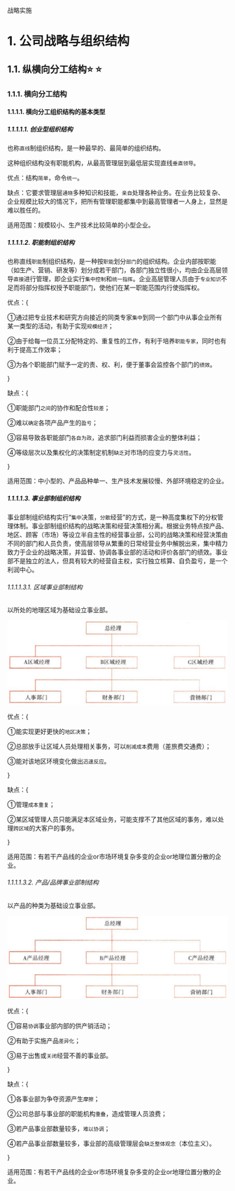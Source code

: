 战略实施

# 1. 公司战略与组织结构

## 1.1. 纵横向分工结构:star: :star: 

### 1.1.1. 横向分工结构

#### 1.1.1.1. 横向分工组织结构的基本类型

##### 1.1.1.1.1. 创业型组织结构

也称`直线`制组织结构，是一种最早的、最简单的组织结构。

这种组织结构没有职能机构，从最高管理层到最低层实现直线`垂直领导`。

优点：结构`简单`，命令`统一`。

缺点：它要求管理层`通晓`多种知识和技能，`亲自`处理各种业务。在业务比较复杂、企业规模比较大的情况下，把所有管理职能都集中到最高管理者一人身上，显然是难以胜任的。

适用范围：规模较小、生产技术比较简单的小型企业。

##### 1.1.1.1.2. 职能制组织结构

也称直线`职能`制组织结构，是一种按`职能`划分`部门`的组织结构。企业内部按职能（如生产、营销、研发等）划分成若干部门，各部门独立性很小，均由企业高层领导`直接`进行管理，即企业实行`集中控制`和`统一指挥`。企业高层管理人员由于`专业知识`不足而将部分指挥权授予职能部门，使他们在某一职能范围内行使指挥权。

优点：{

①通过把专业技术和研究方向接近的同类专家`集中`到同一个部门中从事企业所有某一类型的活动，有助于实现`规模经济`；

②由于给每一位员工分配特定的、重复性的工作，有利于培养`职能专家`，同时也有利于提高工作效率；

③为各个职能部门赋予一定的责、权、利，便于董事会监控各个部门的`绩效`。

}

缺点：{

①职能部门`之间`的协作和配合性`较差`；

②难以`确定`各项产品产生的`盈亏`；

③容易导致各职能部门`各自为政`，追求部门利益而损害企业的整体利益；

④等级层次以及集权化的决策制定机制`缺乏`对市场的应变力与`灵活性`。

}

适用范围：中小型的、产品品种单一、生产技术发展较慢、外部环境稳定的企业。

##### 1.1.1.1.3. 事业部制组织结构

事业部制组织结构实行“`集中`决策，`分散`经营”的方式，是一种高度集权下的分权管理体制。事业部制组织结构的战略决策和经营决策相分离。根据业务特点按产品、地区、顾客（市场）等设立半自主性的经营事业部，公司的战略决策和经营决策由不同的部门和人员负责，使高层领导从繁重的日常经营业务中解脱出来，集中精力致力于企业的战略决策，并监督、协调各事业部的活动和评价各部门的绩效。事业部不是独立的法人，但具有较大的经营自主权，实行独立核算、自负盈亏，是一个利润中心。

###### 1.1.1.1.3.1. 区域事业部制结构

以所处的地理区域为基础设立事业部。

![](media/b107fd296e0e7a0149e08de5b70fcb35.png)

优点：{

①能实现更好更快的`地区决策`；

②总部放手让区域人员处理相关事务，可以`削减成本`费用（差旅费交通费）；

③能对该地区环境变化做出`迅速反应`。

}

缺点：{

①管理`成本重复`；

②某区域管理人员只能满足本区域业务，可能支撑不了其他区域的事务，难以处理`跨区域`的大客户的事务。

}

适用范围：有若干产品线的企业or市场环境复杂多变的企业or地理位置分散的企业。

###### 1.1.1.1.3.2. 产品/品牌事业部制结构

以产品的种类为基础设立事业部。

![](media/ea3c2afa77de41b88ec3147320621ff0.png)

优点：{

①容易`协调`事业部内部的供产销活动；

②有助于实施产品`差异化`；

③易于出售或`关闭`经营不善的事业部。

}

缺点：{

①各事业部为争夺资源产生`摩擦`；

②公司总部与事业部的职能机构`重叠`，造成管理人员浪费；

③若产品事业部数量较多，`难以协调`；

④若产品事业部数量较多，事业部的高级管理层会`缺乏整体观念`（本位主义）。

}

适用范围：有若干产品线的企业or市场环境复杂多变的企业or地理位置分散的企业。
